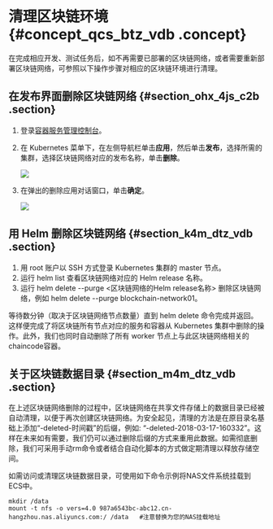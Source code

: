 # 清理区块链环境 {#concept_qcs_btz_vdb .concept}

在完成相应开发、测试任务后，如不再需要已部署的区块链网络，或者需要重新部署区块链网络，可参照以下操作步骤对相应的区块链环境进行清理。

## 在发布界面删除区块链网络 {#section_ohx_4js_c2b .section}

1.  登录[容器服务管理控制台](https://cs.console.aliyun.com/)。
2.  在 Kubernetes 菜单下，在左侧导航栏单击**应用**，然后单击**发布**，选择所需的集群，选择区块链网络对应的发布名称，单击**删除**。

    ![](http://static-aliyun-doc.oss-cn-hangzhou.aliyuncs.com/assets/img/7402/6233_zh-CN.png)

3.  在弹出的删除应用对话窗口，单击**确定**。

    ![](http://static-aliyun-doc.oss-cn-hangzhou.aliyuncs.com/assets/img/7402/6234_zh-CN.png)


## 用 Helm 删除区块链网络 {#section_k4m_dtz_vdb .section}

1.  用 root 账户以 SSH 方式登录 Kubernetes 集群的 master 节点。
2.  运行 helm list 查看区块链网络对应的 Helm release 名称。
3.  运行 helm delete --purge <区块链网络的Helm release名称\> 删除区块链网络，例如 helm delete --purge blockchain-network01。

等待数分钟（取决于区块链网络节点数量）直到 helm delete 命令完成并返回。这样便完成了将区块链所有节点对应的服务和容器从 Kubernetes 集群中删除的操作。此外，我们也同时自动删除了所有 worker 节点上与此区块链网络相关的chaincode容器。

## 关于区块链数据目录 {#section_m4m_dtz_vdb .section}

在上述区块链网络删除的过程中，区块链网络在共享文件存储上的数据目录已经被自动清理，以便于再次创建区块链网络。为安全起见，清理的方法是在原目录名基础上添加“-deleted-时间戳”的后缀，例如: “-deleted-2018-03-17-160332”。这样在未来如有需要，我们仍可以通过删除后缀的方式来重用此数据。如需彻底删除，我们可采用手动rm命令或者结合自动化脚本的方式做定期清理以释放存储空间。

如需访问或清理区块链数据目录，可使用如下命令示例将NAS文件系统挂载到ECS中。

```
mkdir /data
mount -t nfs -o vers=4.0 987a6543bc-abc12.cn-hangzhou.nas.aliyuncs.com:/ /data   #注意替换为您的NAS挂载地址
```

